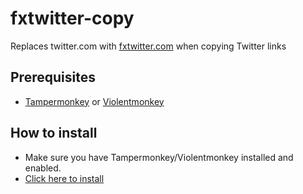 # fxtwitter-copy
Replaces twitter.com with [fxtwitter.com](https://github.com/FixTweet/FixTweet) when copying Twitter links

## Prerequisites
- [Tampermonkey](https://www.tampermonkey.net/) or [Violentmonkey](https://violentmonkey.github.io/)

## How to install
- Make sure you have Tampermonkey/Violentmonkey installed and enabled.
- [Click here to install](https://github.com/neuvium/fxtwitter-copy/raw/main/fxtwitter-copy.user.js)
